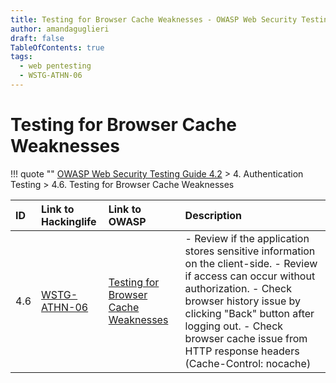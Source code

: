 ```yaml
---
title: Testing for Browser Cache Weaknesses - OWASP Web Security Testing Guide 
author: amandaguglieri
draft: false
TableOfContents: true
tags:
  - web pentesting
  - WSTG-ATHN-06
---
```




# Testing for Browser Cache Weaknesses

!!! quote ""
	[OWASP Web Security Testing Guide 4.2](index.md) > 4. Authentication Testing > 4.6. Testing for Browser Cache Weaknesses

|ID|Link to Hackinglife|Link to OWASP|Description|
|:---|:---|:---|:---|
|4.6|[WSTG-ATHN-06](WSTG-ATHN-06.md)|[Testing for Browser Cache Weaknesses](https://owasp.org/www-project-web-security-testing-guide/latest/4-Web_Application_Security_Testing/04-Authentication_Testing/06-Testing_for_Browser_Cache_Weaknesses)|- Review if the application stores sensitive information on the client-side.  - Review if access can occur without authorization.  - Check browser history issue by clicking "Back" button after logging out.  - Check browser cache issue from HTTP response headers (Cache-Control: nocache)|



